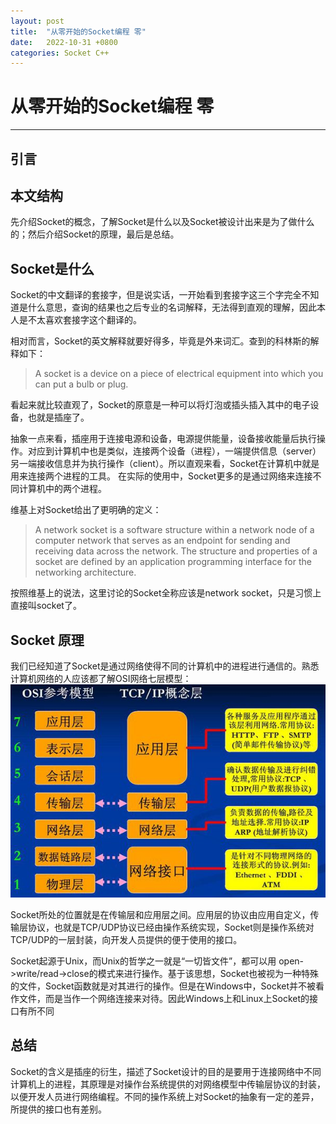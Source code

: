 ```yaml
---
layout: post
title:  "从零开始的Socket编程 零"
date:   2022-10-31 +0800
categories: Socket C++
---
```


# 从零开始的Socket编程 零
---

## 引言

## 本文结构
先介绍Socket的概念，了解Socket是什么以及Socket被设计出来是为了做什么的；然后介绍Socket的原理，最后是总结。

## Socket是什么
Socket的中文翻译的套接字，但是说实话，一开始看到套接字这三个字完全不知道是什么意思，查询的结果也之后专业的名词解释，无法得到直观的理解，因此本人是不太喜欢套接字这个翻译的。

相对而言，Socket的英文解释就要好得多，毕竟是外来词汇。查到的科林斯的解释如下：
> A socket is a device on a piece of electrical equipment into which you can put a bulb or plug.

看起来就比较直观了，Socket的原意是一种可以将灯泡或插头插入其中的电子设备，也就是插座了。

抽象一点来看，插座用于连接电源和设备，电源提供能量，设备接收能量后执行操作。对应到计算机中也是类似，连接两个设备（进程），一端提供信息（server）另一端接收信息并为执行操作（client）。所以直观来看，Socket在计算机中就是用来连接两个进程的工具。
在实际的使用中，Socket更多的是通过网络来连接不同计算机中的两个进程。

维基上对Socket给出了更明确的定义：
> A network socket is a software structure within a network node of a computer network that serves as an endpoint for sending and receiving data across the network. The structure and properties of a socket are defined by an application programming interface for the networking architecture.

按照维基上的说法，这里讨论的Socket全称应该是network socket，只是习惯上直接叫socket了。


## Socket 原理
我们已经知道了Socket是通过网络使得不同的计算机中的进程进行通信的。熟悉计算机网络的人应该都了解OSI网络七层模型：
![OSI七层模型与实际网络模型](../image/osi-model.jpg)

Socket所处的位置就是在传输层和应用层之间。应用层的协议由应用自定义，传输层协议，也就是TCP/UDP协议已经由操作系统实现，Socket则是操作系统对TCP/UDP的一层封装，向开发人员提供的便于使用的接口。

Socket起源于Unix，而Unix的哲学之一就是“一切皆文件”，都可以用 open->write/read->close的模式来进行操作。基于该思想，Socket也被视为一种特殊的文件，Socket函数就是对其进行的操作。但是在Windows中，Socket并不被看作文件，而是当作一个网络连接来对待。因此Windows上和Linux上Socket的接口有所不同

## 总结
Socket的含义是插座的衍生，描述了Socket设计的目的是要用于连接网络中不同计算机上的进程，其原理是对操作台系统提供的对网络模型中传输层协议的封装，以便开发人员进行网络编程。不同的操作系统上对Socket的抽象有一定的差异，所提供的接口也有差别。

